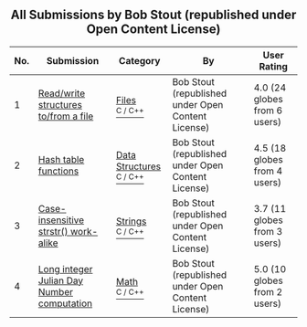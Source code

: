 ﻿<div align="center">

## All Submissions by Bob Stout \(republished under Open Content License\)

</div>

No.  | Submission | Category | By   | User Rating
---- | ---------- | -------- | ---- | -----------
1 | [Read/write structures to/from a file<br />](https://github.com/Planet-Source-Code/bob-stout-republished-under-open-content-license-read-write-structures-to-from-a-file__3-564) | [Files<br /><sup>C / C++</sup>](../ByCategory/files__3-2.md) | Bob Stout \(republished under Open Content License\) | 4.0 (24 globes from 6 users)
2 | [Hash table functions<br />](https://github.com/Planet-Source-Code/bob-stout-republished-under-open-content-license-hash-table-functions__3-710) | [Data Structures<br /><sup>C / C++</sup>](../ByCategory/data-structures__3-8.md) | Bob Stout \(republished under Open Content License\) | 4.5 (18 globes from 4 users)
3 | [Case\-insensitive strstr\(\) work\-alike<br />](https://github.com/Planet-Source-Code/bob-stout-republished-under-open-content-license-case-insensitive-strstr-work-alike__3-596) | [Strings<br /><sup>C / C++</sup>](../ByCategory/strings__3-26.md) | Bob Stout \(republished under Open Content License\) | 3.7 (11 globes from 3 users)
4 | [Long integer Julian Day Number computation<br />](https://github.com/Planet-Source-Code/bob-stout-republished-under-open-content-license-long-integer-julian-day-number-computatio__3-731) | [Math<br /><sup>C / C++</sup>](../ByCategory/math__3-12.md) | Bob Stout \(republished under Open Content License\) | 5.0 (10 globes from 2 users)
